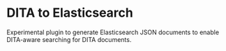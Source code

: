 # DITA to Elasticsearch

Experimental plugin to generate Elasticsearch JSON documents to enable DITA-aware searching
for DITA documents.


